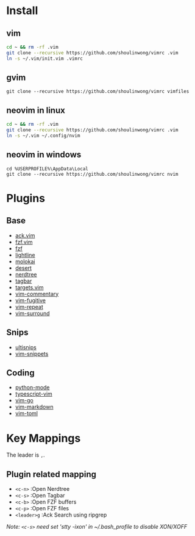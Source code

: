 
# Install

## vim

```bash
cd ~ && rm -rf .vim
git clone --recursive https://github.com/shoulinwong/vimrc .vim
ln -s ~/.vim/init.vim .vimrc
```

## gvim

```batch
git clone --recursive https://github.com/shoulinwong/vimrc vimfiles
```

## neovim in linux

```bash
cd ~ && rm -rf .vim
git clone --recursive https://github.com/shoulinwong/vimrc .vim
ln -s ~/.vim ~/.config/nvim
```

## neovim in windows

```batch
cd %USERPROFILE%\AppData\Local
git clone --recursive https://github.com/shoulinwong/vimrc nvim
```

# Plugins

## Base

- [ack.vim](https://github.com/mileszs/ack.vim.git)
- [fzf.vim](https://github.com/junegunn/fzf.vim.git)
- [fzf](https://github.com/junegunn/fzf.git)
- [lightline](https://github.com/itchyny/lightline.vim)
- [molokai](https://github.com/fatih/molokai)
- [desert](https://github.com/wwcd/desert)
- [nerdtree](https://github.com/scrooloose/nerdtree.git)
- [tagbar](https://github.com/majutsushi/tagbar.git)
- [targets.vim](https://github.com/wellle/targets.vim)
- [vim-commentary](https://github.com/tpope/vim-commentary.git)
- [vim-fugitive](https://github.com/tpope/vim-fugitive.git)
- [vim-repeat](https://github.com/tpope/vim-repeat.git)
- [vim-surround](https://github.com/tpope/vim-surround.git)

## Snips

- [ultisnips](https://github.com/SirVer/ultisnips.git)
- [vim-snippets](https://github.com/honza/vim-snippets.git)

## Coding

- [python-mode](https://github.com/python-mode/python-mode)
- [typescript-vim](https://github.com/leafgarland/typescript-vim.git)
- [vim-go](https://github.com/fatih/vim-go.git)
- [vim-markdown](https://github.com/plasticboy/vim-markdown.git)
- [vim-toml](https://github.com/cespare/vim-toml.git)

# Key Mappings

The leader is `,`.

## Plugin related mapping

- `<c-n>` :Open Nerdtree
- `<c-s>` :Open Tagbar
- `<c-b>` :Open FZF buffers
- `<c-p>` :Open FZF files
- `<leader>g` :Ack Search using ripgrep

*Note: `<c-s>` need set 'stty -ixon' in ~/.bash_profile to disable XON/XOFF*
